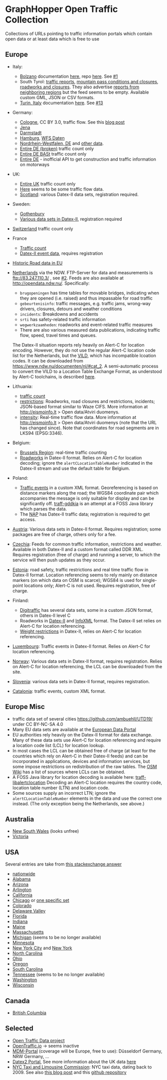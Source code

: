 # GraphHopper Open Traffic Collection

Collections of URLs pointing to traffic information portals which contain open data or at least data which is free to use

## Europe

* Italy:
  * [Bolzano](http://traffic.bz.it/) documentation [here](http://ipchannels.integreen-life.bz.it/doc/), repo [here](https://github.com/tis-innovation-park/BZtraffic). See [#1](https://github.com/graphhopper/open-traffic-collection/pull/1)
  * South Tyrol: [traffic reports](https://www.europeandataportal.eu/data/#/datasets/p_bz-webservices-southtyrolean-trafficreport-currentsituation), [mountain pass conditions and closures](https://www.europeandataportal.eu/data/#/datasets/p_bz-webservices-southtyrolean-trafficreport-mountainroadsandpasses), [roadworks and closures](https://www.europeandataportal.eu/data/#/datasets/p_bz-webservices-southtyrolean-trafficreport-works-closings). They also advertise [reports from neighboring regions](https://www.europeandataportal.eu/data/#/datasets/p_bz-webservices-southtyrolean-trafficreport-outofprovince) but the feed seems to be empty. Available custom GML, JSON or CSV formats.
  * [Turin, Italy](http://opendata.5t.torino.it/get_fdt) documentation [here](http://www.5t.torino.it/wp-content/uploads/2016/04/flussi_traffico_rt.pdf). See [#13](https://github.com/graphhopper/open-traffic-collection/issues/13)
* Germany:
  * [Cologne](http://www.offenedaten-koeln.de/dataset/verkehrskalender-der-stadt-k%C3%B6ln), CC BY 3.0, traffic flow. See this [blog post](https://www.graphhopper.com/blog/2015/04/08/visualize-and-handle-traffic-information-with-graphhopper-in-real-time-for-cologne-germany-koln/)
  * [Jena](https://opendata.jena.de/group/mobilitat)
  * [Darmstadt](https://darmstadt.ui-traffic.de/faces/TrafficData.xhtml)
  * [Hamburg](http://suche.transparenz.hamburg.de/dataset/geo-online-portal-hamburg), [WFS Daten](https://geodienste.hamburg.de/HH_WFS_Verkehr_opendata?REQUEST=GetCapabilities&SERVICE=WFS)
  * [Nordrhein-Westfalen, DE](https://open.nrw/dataset/verkehrszentrale-verkehrsinformationen-der-viz-nrw-fuer-nordrhein-westfalen-1476687235163) and [other data](https://open.nrw/dataset/verkehrszentrale-verkehrslage-los-1476688071631).
  * [Entire DE (broken)](https://www.mcloud.de/web/guest/suche/-/results/detail/verkehrsdatenautomatischedauerzhlstellen) traffic count only
  * [Entire DE BASt](https://www.bast.de/BASt_2017/DE/Verkehrstechnik/Fachthemen/v2-verkehrszaehlung/Daten/2017_1/Jawe2017.html?nn=1819490) traffic count only
  * [Entire DE](https://autobahn.api.bund.dev/) - inofficial API to get construction and traffic information on motorways
* UK:
  * [Entire UK](http://www.dft.gov.uk/traffic-counts/) traffic count only
  * [Here](https://data.gov.uk/dataset/dft-eng-srn-routes-journey-times) seems to be some traffic flow data.
  * [Scotland](https://trafficscotland.org/datex/): various Datex-II data sets, registration required.
* Sweden:
  * [Gothenbury](http://www.statistik.tkgbg.se/)
  * [Various data sets in Datex-II](https://www.trafikverket.se/tjanster/Oppna_data/oppna-data-vi-erbjuder/), registration required
* [Switzerland](https://www.astra.admin.ch/astra/en/home/dokumentation/verkehrsdaten.html) traffic count only
* France
  * [Traffic count](https://www.quandl.com/data/INSEE?keyword=traffic)
  * [Datex-II event data](http://diffusion-numerique.info-routiere.gouv.fr/acces-aux-donnees-evenementielles-datex-2-r13.html), requires registration
* [Historic Road data in EU](http://open-data.europa.eu/en/data/dataset/4t2lYOaJNRsEgDA37hrUgg)
* [Netherlands](http://83.247.110.3/ndwOpenAVG/Default.aspx) via the NDW. FTP-Server for data and measurements is ftp://83.247.110.3/ , see [#2](https://github.com/graphhopper/open-traffic-collection/issues/2). Feeds are also available at http://opendata.ndw.nu/. Specifically:
  * `brugopeningen` has time tables for movable bridges, indicating when they are opened (i.e. raised) and thus impassable for road traffic
  * `gebeurtenisinfo`: traffic messages, e.g. traffic jams, wrong-way drivers, closures, detours and weather conditions
  * `incidents`: Breakdowns and accidents
  * `srti` has safety-related traffic information
  * `wegwerkzaamheden`: roadworks and event-related traffic measures
  * There are also various measured data publications, indicating traffic flow, speed, travel times and queues.
  
  The Datex-II situation reports rely heavily on Alert-C for location encoding. However, they do not use the regular Alert-C location code list for the Netherlands, but the [VILD](https://docs.ndw.nu/en/sb/algemeen/specialisatie/VILD.html), which has incompatible lcoation codes. It can be downloaded from https://www.ndw.nu/documenten/nl/#cat_2. A semi-automatic process to convert the VILD to a Location Table Exchange Format, as understood by Alert-C toolchains, is described [here](https://gitlab.com/traffxml/vild2ltef).
 * Lithuania:
   * [traffic count](http://lakd.lrv.lt/lt/atviri-duomenys)
   * [restrictions](http://restrictions.eismoinfo.lt/): Roadworks, road closures and restrictions, incidents; JSON-based format similar to Waze CIFS. More information at http://eismoinfo.lt > Open data/Atviri duomenys.
   * [intensity](https://old.eismoinfo.lt/traffic-intensity-service): Real-time traffic flow data. More information at http://eismoinfo.lt > Open data/Atviri duomenys (note that the URL has changed since). Note that coordinates for road segments are in LKS94 (EPSG:3346).
* Belgium:
  * [Brussels Region](http://opendatastore.brussels/en/dataset/traffic-count): real-time traffic counting
  * [Roadworks](http://www.verkeerscentrum.be/uitwisseling/datex2full) in Datex-II format. Relies on Alert-C for location decoding; ignore the `alertCLocationTableNumber` indicated in the Datex-II stream and use the default table for Belgium.
* Poland:
  * [Traffic events](https://www.gddkia.gov.pl/dane/zima_html/utrdane.xml) in a custom XML format. Georeferencing is based on distance markers along the road; the WGS84 coordinate pair which accompanies the message is only suitable for display and can be significantly off. [traff-gddkia](https://gitlab.com/traffxml/traff-gddkia) is an attempt at a FOSS Java library which parses the data.
  * The [NAP](https://kpd.gddkia.gov.pl/) has Datex-II traffic data; registration is required to get access.
* [Austria](https://services2.asfinag.at/web/trafficdata/documents): Various data sets in Datex-II format. Requires registration; some packages are free of charge, others only for a fee.
* [Czechia](http://registr.dopravniinfo.cz/en/): Feeds for common traffic information, restrictions and weather. Available in both Datex-II and a custom format called DDR XML. Requires registration (free of charge) and running a server, to which the service will then push updates as they occur.
* [Estonia](https://tarktee.mnt.ee/#/en/datex): road safety, traffic restrictions and real time traffic flow in Datex-II format. Location referencing seems to rely mainly on distance markers (on which data on OSM is scarce); WGS84 is used for single-point locations only; Alert-C is not used. Requires registration, free of charge.
* Finland:
  * [Digitraffic](https://www.digitraffic.fi/en/road-traffic/) has several data sets, some in a custom JSON format, others in Datex-II level C
  * Roadworks in [Datex-II](https://aineistot.vayla.fi/roadworks/roadworks_d2.xml) and [InfoXML](https://aineistot.vayla.fi/roadworks/roadworks_infoxml.xml) format. The Datex-II set relies on Alert-C for location referencing.
  * [Weight restrictions](https://aineistot.vayla.fi/painorajoitukset/painorajoitukset_d2.xml) in Datex-II, relies on Alert-C for location referencing.
* [Luxembourg](http://www.cita.lu/info_trafic/datex/situationrecord): Traffic events in Datex-II format. Relies on Alert-C for location referencing.
* [Norway](https://www.vegvesen.no/om+statens+vegvesen/om+organisasjonen/apne-data/Datex/publikasjoner): Various data sets in Datex-II format, requires registration. Relies on Alert-C for location referencing, the LCL can be downloaded from the site.
* [Slovenia](https://www.promet.si/portal/en/etd.aspx): various data sets in Datex-II format, requires registration.
* [Catalonia](http://www.gencat.cat/transit/opendata/incidenciesGML.xml): traffic events, custom XML format.

## Europe Misc

* traffic data set of several cities https://github.com/ambuehll/UTD19/ under CC BY-NC-SA 4.0
* Many EU data sets are available at the [European Data Portal](http://www.europeandataportal.eu/data/en/group/transport?q=traffic)
* EU authorities rely heavily on the Datex-II format for data exchange. Many of these data sets use Alert-C for location referencing and require a location code list (LCL) for location lookup.
* In most cases the LCL can be obtained free of charge (at least for the countries which rely on Alert-C in their Datex-II feeds) and can be incorporated in applications, devices and information services, but some impose restrictions on redistribution of the raw tables. The [OSM Wiki](https://wiki.openstreetmap.org/wiki/TMC#Available_datasets) has a list of sources where LCLs can be obtained.
* A FOSS Java library for location decoding is available here: [traff-libalertclocation](https://gitlab.com/traffxml/traff-libalertclocation) Decoding an Alert-C location requires the country code, location table number (LTN) and location code.
* Some sources supply an incorrect LTN; ignore the `alertCLocationTableNumber` elements in the data and use the correct one instead. (The only exception being the Netherlands, see above.)

## Australia

 * [New South Wales](http://www.rms.nsw.gov.au/about/access-to-information/access-to-data.html) (looks unfree)
 * [Victoria](http://api.vicroads.vic.gov.au/)

## USA

Several entries are take from [this stackexchange answer](http://opendata.stackexchange.com/a/1772/12662)

* [nationwide](http://www.fhwa.dot.gov/policyinformation/travel_monitoring/tvt.cfm)
* [Alabama](https://www.dot.state.al.us/maweb/trafficMonitoring/trafficMonitoring.html)
* [Arizona](http://www.azdot.gov/planning/DataandAnalysis)
* [Arlington](http://www.arlingtonva.us/Departments/EnvironmentalServices/dot/traffic/counts/EnvironmentalServicesCounts.aspx)
* [California](http://traffic-counts.dot.ca.gov/)
* [Chicago](https://data.cityofchicago.org/browse?tags=traffic) or [one specific set](https://data.cityofchicago.org/Transportation/Average-Daily-Traffic-Counts/pfsx-4n4m)
* [Colorado](http://dtdapps.coloradodot.info/otis)
* [Delaware Valley](http://www.dvrpc.org/webmaps/trafficcounts/)
* [Florida](http://www.dot.state.fl.us/planning/statistics/trafficdata/)
* [Indiana](http://www.in.gov/indot/2720.htm)
* [Maine](http://www.maine.gov/mdot/traffic/ytc/)
* [Massachusetts](http://www.massdot.state.ma.us/highway/TrafficVolumeCounts.aspx)
* [Michigan](http://www.michigan.gov/mdot/0,4616,7-151-9615---,00.html) (seems to be no longer available)
* [Minnesota](http://www.dot.state.mn.us/traffic/data/)
* [New York City](https://data.cityofnewyork.us/Transportation/Real-Time-Traffic-Speed-Data/xsat-x5sa) and [New York](https://www.dot.ny.gov/highway-data-services)
* [North Carolina](http://www.ncdot.gov/projects/trafficsurvey/)
* [Ohio](http://www.dot.state.oh.us/Divisions/Planning/TechServ/traffic/Pages/Traffic-Count-Reports-and-Maps.aspx)
* [Oregon](http://www.oregon.gov/ODOT/td/tdata/Pages/tsm/tvt.aspx)
* [South Carolina](http://www.scdot.org/getting/trafficcounts.aspx)
* [Tennessee](http://www.tdot.state.tn.us/projectplanning/adt.asp) (seems to be no longer available)
* [Washington](http://www.wsdot.wa.gov/mapsdata/travel/annualtrafficreport.htm)
* [Wisconsin](http://wisconsindot.gov/Pages/projects/data-plan/traf-counts/default.aspx)
 
## Canada

* [British Columbia](http://www.th.gov.bc.ca/trafficData/)

## Selected

* [Open Traffic Data project](http://www.worldbank.org/en/news/feature/2016/12/19/open-traffic-data-to-revolutionize-transport)
* [OpenTraffic.io](http://opentraffic.io/) -> seems inactive
* [MDM-Portal](http://www.mdm-portal.de/) (coverage will be Europe, free to use): Düsseldorf Germany, NRW Germany, ...
* [Datex2 Portal](http://www.datex2.eu/datex-node/), See more information about the UK data [here](http://dalelane.co.uk/blog/?p=1450)
* [NYC Taxi and Limousine Commission](http://www.nyc.gov/html/tlc/html/about/trip_record_data.shtml): NYC taxi data, dating back to 2009. See also [this blog post](http://toddwschneider.com/posts/analyzing-1-1-billion-nyc-taxi-and-uber-trips-with-a-vengeance/) and this [github repository](https://github.com/toddwschneider/nyc-taxi-data)
